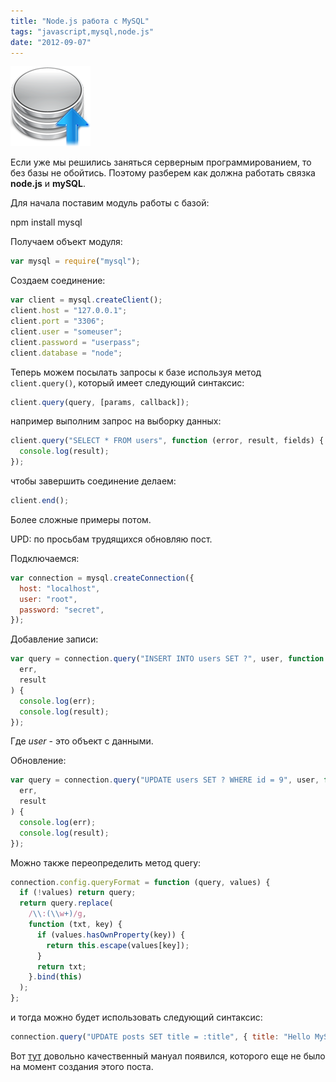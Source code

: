 ```yaml
---
title: "Node.js работа с MySQL"
tags: "javascript,mysql,node.js"
date: "2012-09-07"
---
```


![](images/mysql_node.png "mysql_node")

Если уже мы решились заняться серверным программированием, то без базы не обойтись. Поэтому разберем как должна работать связка **node.js** и **mySQL**.

Для начала поставим модуль работы с базой:

npm install mysql

Получаем объект модуля:

```javascript
var mysql = require("mysql");
```

Создаем соединение:

```javascript
var client = mysql.createClient();
client.host = "127.0.0.1";
client.port = "3306";
client.user = "someuser";
client.password = "userpass";
client.database = "node";
```

Теперь можем посылать запросы к базе используя метод  `client.query()`, который имеет следующий синтаксис:

```javascript
client.query(query, [params, callback]);
```

например выполним запрос на выборку данных:

```javascript
client.query("SELECT * FROM users", function (error, result, fields) {
  console.log(result);
});
```

чтобы завершить соединение делаем:

```javascript
client.end();
```

Более сложные примеры потом.

UPD: по просьбам трудящихся обновляю пост.

Подключаемся:

```javascript
var connection = mysql.createConnection({
  host: "localhost",
  user: "root",
  password: "secret",
});
```

Добавление записи:

```javascript
var query = connection.query("INSERT INTO users SET ?", user, function (
  err,
  result
) {
  console.log(err);
  console.log(result);
});
```

Где _user_ - это объект с данными.

Обновление:

```javascript
var query = connection.query("UPDATE users SET ? WHERE id = 9", user, function (
  err,
  result
) {
  console.log(err);
  console.log(result);
});
```

Можно также переопределить метод query:

```javascript
connection.config.queryFormat = function (query, values) {
  if (!values) return query;
  return query.replace(
    /\\:(\\w+)/g,
    function (txt, key) {
      if (values.hasOwnProperty(key)) {
        return this.escape(values[key]);
      }
      return txt;
    }.bind(this)
  );
};
```

и тогда можно будет использовать следующий синтаксис:

```javascript
connection.query("UPDATE posts SET title = :title", { title: "Hello MySQL" });
```

Вот [тут](https://github.com/felixge/node-mysql) довольно качественный мануал появился, которого еще не было на момент создания этого поста.
